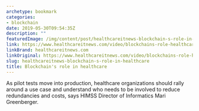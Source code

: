 ```yaml
---
archetype: bookmark
categories:
- blockchain
date: 2019-05-30T09:54:35Z
description: ""
featuredImage: /img/content/post/healthcareitnews-blockchain-s-role-in-healthcare.jpg
link: https://www.healthcareitnews.com/video/blockchains-role-healthcare
linkBrand: healthcareitnews.com
linkOriginal: https://www.healthcareitnews.com/video/blockchains-role-healthcare
slug: healthcareitnews-blockchain-s-role-in-healthcare
title: Blockchain's role in healthcare
---
```

As pilot tests move into production, healthcare organizations should rally around a use case and understand who needs to be involved to reduce redundancies and costs, says HIMSS Director of Informatics Mari Greenberger.